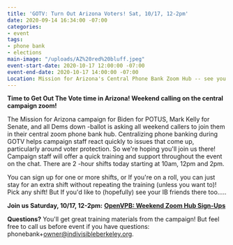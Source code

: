 ```yaml
---
title: 'GOTV: Turn Out Arizona Voters! Sat, 10/17, 12-2pm'
date: 2020-09-14 16:34:00 -07:00
categories:
- event
tags:
- phone bank
- elections
main-image: "/uploads/AZ%20red%20bluff.jpeg"
event-start-date: 2020-10-17 12:00:00 -07:00
event-end-date: 2020-10-17 14:00:00 -07:00
Location: Mission for Arizona's Central Phone Bank Zoom Hub -- see you there!
---
```


**Time to Get Out The Vote time in Arizona!    Weekend calling on the central campaign zoom!**

The Mission for Arizona campaign for Biden for POTUS, Mark Kelly for Senate, and all Dems down -ballot is asking all weekend callers to join them in their central zoom phone bank hub.  Centralizing phone banking during GOTV helps campaign staff react quickly to issues that come up, particularly around voter protection.  So we're hoping you'll join us there!  Campaign staff will offer a quick training and support throughout the event on the chat. There are 2 -hour shifts today starting at  10am, 12pm and 2pm.

You can sign up for one or more shifts, or If you're on a roll, you can just stay for an extra shift without repeating the training (unless you want to)! Pick any shift! But If you'd like to (hopefully) see your IB friends there too.....

**Join us Saturday, 10/17, 12-2pm:** **[OpenVPB: Weekend Zoom Hub Sign-Ups](https://www.mobilize.us/missionforaz/event/312751/)**

**Questions?** You'll get great training materials from the campaign! But feel free to call us before event if you have questions: phonebank\+owner@indivisibleberkeley.org.